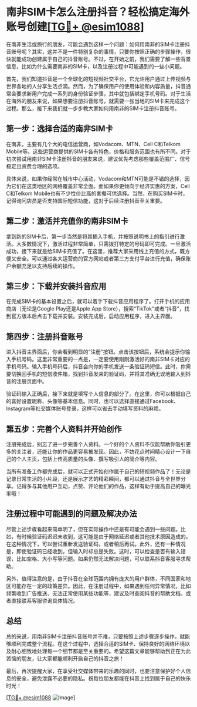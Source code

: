 # 南非SIM卡怎么注册抖音？轻松搞定海外账号创建[[TG💪+ @esim1088](https://t.me/s/esim1088)]

在南非生活或旅行的朋友，可能会遇到这样一个问题：如何用南非的SIM卡注册抖音账号呢？其实，这并不是一件特别复杂的事情，只要你按照正确的步骤操作，很快就能成功创建属于自己的抖音账号。不过，在开始之前，我们需要了解一些背景信息，比如为什么需要南非的SIM卡，以及注册过程中可能遇到的一些小问题。

首先，我们知道抖音是一个全球化的短视频社交平台，它允许用户通过上传视频与世界各地的人分享生活点滴。然而，为了确保用户的使用体验和内容质量，抖音通常会要求新用户完成一系列的身份验证步骤，其中就包括绑定手机号码。对于生活在海外的朋友来说，如果想要注册抖音账号，就需要一张当地的SIM卡来完成这个过程。那么，接下来我们就一步步教大家如何用南非的SIM卡注册抖音账号。

## 第一步：选择合适的南非SIM卡

在南非，主要有几个大的电信运营商，如Vodacom、MTN、Cell C和Telkom Mobile等。这些运营商提供的SIM卡各有特色，价格和服务范围也有所不同。对于初次尝试用南非SIM卡注册抖音的朋友来说，建议优先考虑那些覆盖范围广、信号稳定且资费合理的选项。

具体来说，如果你经常在城市中心活动，Vodacom和MTN可能是不错的选择，因为它们在这类地区的网络覆盖非常全面。而如果你更倾向于经济实惠的方案，Cell C和Telkom Mobile也有不少性价比高的套餐可供选择。当然，在购买SIM卡时，记得询问店员是否支持国际短信功能，这对于后续注册抖音至关重要。

## 第二步：激活并充值你的南非SIM卡

拿到新的SIM卡后，第一步当然是将其插入手机，并按照说明书上的指引进行激活。大多数情况下，激活过程非常简单，只需拨打特定的号码即可完成。一旦激活成功，接下来就是给SIM卡充值了。在这里，推荐大家采用线上充值的方式，既方便又安全。可以通过各大运营商的官方网站或者第三方支付平台进行充值，确保账户余额充足以支持后续的操作。

## 第三步：下载并安装抖音应用

在完成SIM卡的基本设置之后，就可以着手下载抖音应用程序了。打开手机的应用商店（无论是Google Play还是Apple App Store），搜索“TikTok”或者“抖音”，找到官方版本后点击下载并安装。安装完成后，启动应用程序，进入主界面。

## 第四步：注册抖音账号

进入抖音主界面后，你会看到明显的“注册”按钮。点击该按钮后，系统会提示你输入手机号码。这里非常重要的一点是，一定要使用刚刚激活好的南非SIM卡对应的手机号码。输入手机号码后，抖音会向你的手机发送一条验证码短信。此时，你需要切换回手机的短信收件箱，找到抖音发来的验证码，并将其准确无误地输入到抖音的注册页面中。

验证码输入正确后，接下来就是填写个人信息的部分了。在这里，你可以根据自己的喜好设置昵称、头像等基本信息。同时，也可以选择直接通过Facebook、Instagram等社交媒体账号登录，这样可以省去手动填写资料的麻烦。

## 第五步：完善个人资料并开始创作

注册完成后，别忘了进一步完善个人资料。一个好的个人资料不仅能帮助你吸引更多的关注者，还能让你的作品更容易被发现。因此，不妨花点时间精心设计一下自己的个人主页，包括上传高质量的头像、撰写吸引人的简介等内容。

当所有准备工作都完成后，就可以正式开始创作属于自己的短视频作品了！无论是记录日常生活的小片段，还是展示才艺的精彩瞬间，都可以通过抖音与全世界分享。记得多与其他用户互动，点赞、评论他们的作品，这样有助于提高自己的曝光率哦！

## 注册过程中可能遇到的问题及解决办法

尽管上述步骤看起来简单明了，但在实际操作中还是有可能会遇到一些问题。比如，有时候验证码迟迟未收到，这可能是由于网络延迟或者其他技术原因造成的。在这种情况下，可以尝试重新发送验证码，或者稍后再试。此外，还有一种情况是，即使验证码已经收到，但输入时却总是失败。这时，可以检查是否有输入错误，比如空格、大小写等问题。如果仍然无法解决问题，可以联系抖音客服寻求帮助。

另外，值得注意的是，由于抖音在全球范围内拥有庞大的用户群体，不同国家和地区可能存在一定的政策差异。因此，在注册过程中，如果遇到任何异常情况，比如频繁收到广告推送、无法正常使用某些功能等，建议及时查阅抖音的帮助文档，或者直接联系客服咨询具体情况。

## 总结

总的来说，用南非SIM卡注册抖音账号并不难，只要按照上述步骤逐步操作，就能够顺利完成整个流程。在这个过程中，选择合适的SIM卡、保持良好的网络环境以及耐心细致地处理每一个细节都是至关重要的。希望这篇文章能够帮助到正在为此苦恼的朋友，让大家都能顺利开启自己的抖音之旅！

最后，再次提醒大家，在享受社交媒体带来的乐趣的同时，也要注意保护好个人信息的安全，避免泄露不必要的隐私。祝每位朋友都能在抖音上找到属于自己的快乐时光！

[[TG💪+ @esim1088](https://t.me/s/esim1088) ![Image](https://i.postimg.cc/4NQfJmqS/Snipaste-2025-05-13-00-14-12.png)]